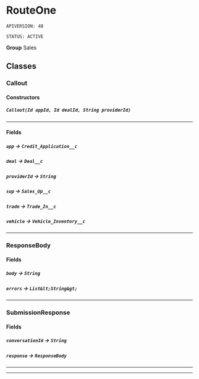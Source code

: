 # RouteOne

`APIVERSION: 48`

`STATUS: ACTIVE`



**Group** Sales

## Classes
### Callout
#### Constructors
##### `Callout(Id appId, Id dealId, String providerId)`
---
#### Fields

##### `app` → `Credit_Application__c`


##### `deal` → `Deal__c`


##### `providerId` → `String`


##### `sup` → `Sales_Up__c`


##### `trade` → `Trade_In__c`


##### `vehicle` → `Vehicle_Inventory__c`


---

### ResponseBody
#### Fields

##### `body` → `String`


##### `errors` → `List&lt;String&gt;`


---

### SubmissionResponse
#### Fields

##### `conversationId` → `String`


##### `response` → `ResponseBody`


---

---
